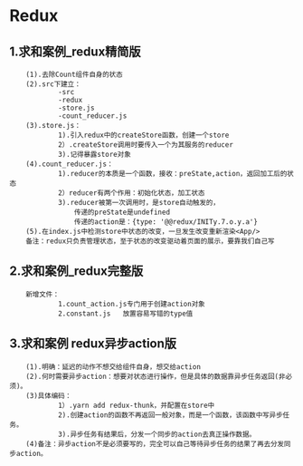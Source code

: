 # Redux

## 1.求和案例_redux精简版

        (1).去除Count组件自身的状态
        (2).src下建立：
                -src
                -redux
                -store.js
                -count_reducer.js
        (3).store.js：
                1).引入redux中的createStore函数，创建一个store
                2）.createStore调用时要传入一个为其服务的reducer
                3).记得暴露store对象
        (4).count_reducer.js：
                1).reducer的本质是一个函数，接收：preState,action，返回加工后的状态
                2）reducer有两个作用：初始化状态，加工状态
                3).reducer被第一次调用时，是store自动触发的，
                    传递的preState是undefined
                    传递的action是：{type: '@@redux/INITy.7.o.y.a'}
        (5).在index.js中检测store中状态的改变，一旦发生改变重新渲染<App/>
        备注：redux只负责管理状态，至于状态的改变驱动着页面的展示，要靠我们自己写

## 2.求和案例_redux完整版

        新增文件：
                1.count_action.js专门用于创建action对象
                2.constant.js   放置容易写错的type值 

## 3.求和案例 redux异步action版

        (1).明确：延迟的动作不想交给组件自身，想交给action
        (2).何时需要异步action：想要对状态进行操作，但是具体的数据靠异步任务返回(非必须)。
        (3)具体编码：
                1）.yarn add redux-thunk，并配置在store中
                2).创建action的函数不再返回一般对象，而是一个函数，该函数中写异步任务。
                3).异步任务有结果后，分发一个同步的action去真正操作数据。
        (4)备注：异步action不是必须要写的，完全可以自己等待异步任务的结果了再去分发同步action。

